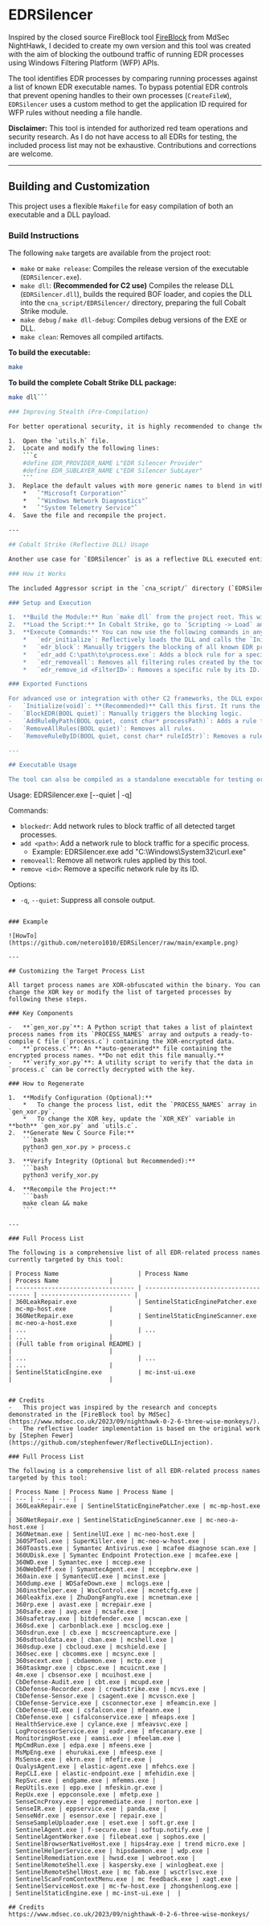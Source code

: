 # EDRSilencer
Inspired by the closed source FireBlock tool [FireBlock](https://www.mdsec.co.uk/2023/09/nighthawk-0-2-6-three-wise-monkeys/) from MdSec NightHawk, I decided to create my own version and this tool was created with the aim of blocking the outbound traffic of running EDR processes using Windows Filtering Platform (WFP) APIs.

The tool identifies EDR processes by comparing running processes against a list of known EDR executable names. To bypass potential EDR controls that prevent opening handles to their own processes (`CreateFileW`), `EDRSilencer` uses a custom method to get the application ID required for WFP rules without needing a file handle.

**Disclaimer:** This tool is intended for authorized red team operations and security research. As I do not have access to all EDRs for testing, the included process list may not be exhaustive. Contributions and corrections are welcome.

---

## Building and Customization

This project uses a flexible `Makefile` for easy compilation of both an executable and a DLL payload.

### Build Instructions

The following `make` targets are available from the project root:

-   `make` or `make release`: Compiles the release version of the executable (`EDRSilencer.exe`).
-   `make dll`: **(Recommended for C2 use)** Compiles the release DLL (`EDRSilencer.dll`), builds the required BOF loader, and copies the DLL into the `cna_script/EDRSilencer/` directory, preparing the full Cobalt Strike module.
-   `make debug` / `make dll-debug`: Compiles debug versions of the EXE or DLL.
-   `make clean`: Removes all compiled artifacts.

**To build the executable:**
```bash
make
```

**To build the complete Cobalt Strike DLL package:**
```bash
make dll```

### Improving Stealth (Pre-Compilation)

For better operational security, it is highly recommended to change the default provider name before compiling. A static provider name is a clear forensic indicator.

1.  Open the `utils.h` file.
2.  Locate and modify the following lines:
    ```c
    #define EDR_PROVIDER_NAME L"EDR Silencer Provider"
    #define EDR_SUBLAYER_NAME L"EDR Silencer SubLayer"
    ```
3.  Replace the default values with more generic names to blend in with legitimate system activity. Suggestions:
    *   `"Microsoft Corporation"`
    *   `"Windows Network Diagnostics"`
    *   `"System Telemetry Service"`
4.  Save the file and recompile the project.

---

## Cobalt Strike (Reflective DLL) Usage

Another use case for `EDRSilencer` is as a reflective DLL executed entirely in memory via a C2 framework. The project is pre-configured for Cobalt Strike using a Beacon Object File (BOF) loader.

### How it Works

The included Aggressor script in the `cna_script/` directory (`EDRSilencer.cna`) provides a set of user-friendly commands. When a command like `edr_block` is issued, the script sends the `EDRSilencer.dll` and a small BOF loader (`bof_loader.x64.o`) to your Beacon. The BOF then acts as a reflective loader, mapping the DLL into Beacon's memory and calling the appropriate exported function without ever writing the DLL to disk.

### Setup and Execution

1.  **Build the Module:** Run `make dll` from the project root. This will compile `EDRSilencer.dll`, `bof_loader.x64.o`, and place the DLL in the correct directory (`cna_script/EDRSilencer/`).
2.  **Load the Script:** In Cobalt Strike, go to `Scripting -> Load` and select the `cna_script/EDRSilencer.cna` file.
3.  **Execute Commands:** You can now use the following commands in any Beacon console:
    *   `edr_initialize`: Reflectively loads the DLL and calls the `Initialize()` function, which runs the main `blockedr` logic in a separate thread. This is the recommended "fire-and-forget" method.
    *   `edr_block`: Manually triggers the blocking of all known EDR processes.
    *   `edr_add C:\path\to\process.exe`: Adds a block rule for a specific process.
    *   `edr_removeall`: Removes all filtering rules created by the tool.
    *   `edr_remove_id <FilterID>`: Removes a specific rule by its ID.

### Exported Functions

For advanced use or integration with other C2 frameworks, the DLL exports the following functions:
-   `Initialize(void)`: **(Recommended)** Call this first. It runs the main EDR blocking logic in a new thread. Operates silently by default.
-   `BlockEDR(BOOL quiet)`: Manually triggers the blocking logic.
-   `AddRuleByPath(BOOL quiet, const char* processPath)`: Adds a rule for a specific process.
-   `RemoveAllRules(BOOL quiet)`: Removes all rules.
-   `RemoveRuleByID(BOOL quiet, const char* ruleIdStr)`: Removes a rule by ID.

---

## Executable Usage

The tool can also be compiled as a standalone executable for testing or direct execution.

```
Usage: EDRSilencer.exe [--quiet | -q] <command>

Commands:
- `blockedr`: Add network rules to block traffic of all detected target processes.
- `add <path>`: Add a network rule to block traffic for a specific process.
  - Example: EDRSilencer.exe add "C:\Windows\System32\curl.exe"
- `removeall`: Remove all network rules applied by this tool.
- `remove <id>`: Remove a specific network rule by its ID.

Options:
- `-q`, `--quiet`: Suppress all console output.
```

### Example

![HowTo](https://github.com/netero1010/EDRSilencer/raw/main/example.png)

---

## Customizing the Target Process List

All target process names are XOR-obfuscated within the binary. You can change the XOR key or modify the list of targeted processes by following these steps.

### Key Components

-   **`gen_xor.py`**: A Python script that takes a list of plaintext process names from its `PROCESS_NAMES` array and outputs a ready-to-compile C file (`process.c`) containing the XOR-encrypted data.
-   **`process.c`**: An **auto-generated** file containing the encrypted process names. **Do not edit this file manually.**
-   **`verify_xor.py`**: A utility script to verify that the data in `process.c` can be correctly decrypted with the key.

### How to Regenerate

1.  **Modify Configuration (Optional):**
    *   To change the process list, edit the `PROCESS_NAMES` array in `gen_xor.py`.
    *   To change the XOR key, update the `XOR_KEY` variable in **both** `gen_xor.py` and `utils.c`.
2.  **Generate New C Source File:**
    ```bash
    python3 gen_xor.py > process.c
    ```
3.  **Verify Integrity (Optional but Recommended):**
    ```bash
    python3 verify_xor.py
    ```
4.  **Recompile the Project:**
    ```bash
    make clean && make
    ```

---

### Full Process List

The following is a comprehensive list of all EDR-related process names currently targeted by this tool:

| Process Name                      | Process Name                           | Process Name              |
| --------------------------------- | -------------------------------------- | ------------------------- |
| 360LeakRepair.exe                 | SentinelStaticEnginePatcher.exe        | mc-mp-host.exe            |
| 360NetRepair.exe                  | SentinelStaticEngineScanner.exe        | mc-neo-a-host.exe         |
| ...                               | ...                                    | ...                       |
| (Full table from original README) |                                        |                           |
| ...                               | ...                                    | ...                       |
| SentinelStaticEngine.exe          | mc-inst-ui.exe                         |                           |


## Credits
-   This project was inspired by the research and concepts demonstrated in the [FireBlock tool by MdSec](https://www.mdsec.co.uk/2023/09/nighthawk-0-2-6-three-wise-monkeys/).
-   The reflective loader implementation is based on the original work by [Stephen Fewer](https://github.com/stephenfewer/ReflectiveDLLInjection).

### Full Process List

The following is a comprehensive list of all EDR-related process names targeted by this tool:

| Process Name | Process Name | Process Name |
| --- | --- | --- |
| 360LeakRepair.exe | SentinelStaticEnginePatcher.exe | mc-mp-host.exe |
| 360NetRepair.exe | SentinelStaticEngineScanner.exe | mc-neo-a-host.exe |
| 360Netman.exe | SentinelUI.exe | mc-neo-host.exe |
| 360SPTool.exe | SuperKiller.exe | mc-neo-w-host.exe |
| 360Toasts.exe | Symantec Antivirus.exe | mcafee diagnose scan.exe |
| 360UDisk.exe | Symantec Endpoint Protection.exe | mcafee.exe |
| 360WD.exe | Symantec.exe | mccep.exe |
| 360WebDeff.exe | SymantecAgent.exe | mccepbrw.exe |
| 360ain.exe | SymantecUI.exe | mcinst.exe |
| 360dump.exe | WDSafeDown.exe | mclogs.exe |
| 360insthelper.exe | WscControl.exe | mcnetcfg.exe |
| 360leakfix.exe | ZhuDongFangYu.exe | mcnetman.exe |
| 360rp.exe | avast.exe | mcrepair.exe |
| 360safe.exe | avg.exe | mcsafe.exe |
| 360safetray.exe | bitdefender.exe | mcscan.exe |
| 360sd.exe | carbonblack.exe | mcsclog.exe |
| 360sdrun.exe | cb.exe | mcscreencapture.exe |
| 360sdtooldata.exe | cban.exe | mcshell.exe |
| 360sdup.exe | cbcloud.exe | mcshield.exe |
| 360sec.exe | cbcomms.exe | mcsync.exe |
| 360secext.exe | cbdaemon.exe | mctp.exe |
| 360taskmgr.exe | cbpsc.exe | mcuicnt.exe |
| 4m.exe | cbsensor.exe | mcuihost.exe |
| CbDefense-Audit.exe | cbt.exe | mcupd.exe |
| CbDefense-Recorder.exe | crowdstrike.exe | mcvs.exe |
| CbDefense-Sensor.exe | csagent.exe | mcvsscn.exe |
| CbDefense-Service.exe | csconnector.exe | mfeamcin.exe |
| CbDefense-UI.exe | csfalcon.exe | mfeann.exe |
| CbDefense.exe | csfalconservice.exe | mfeaps.exe |
| HealthService.exe | cylance.exe | mfeavsvc.exe |
| LogProcessorService.exe | eadr.exe | mfecanary.exe |
| MonitoringHost.exe | eamsi.exe | mfeelam.exe |
| MpCmdRun.exe | edpa.exe | mfeens.exe |
| MsMpEng.exe | ehurukai.exe | mfeesp.exe |
| MsSense.exe | ekrn.exe | mfefire.exe |
| QualysAgent.exe | elastic-agent.exe | mfehcs.exe |
| RepCLI.exe | elastic-endpoint.exe | mfehidin.exe |
| RepSvc.exe | endgame.exe | mfemms.exe |
| RepUtils.exe | epp.exe | mfeskin.gr.exe |
| RepUx.exe | eppconsole.exe | mfetp.exe |
| SenseCncProxy.exe | eppremediate.exe | norton.exe |
| SenseIR.exe | eppservice.exe | panda.exe |
| SenseNdr.exe | esensor.exe | repair.exe |
| SenseSampleUploader.exe | eset.exe | soft.gr.exe |
| SentinelAgent.exe | f-secure.exe | softup.notify.exe |
| SentinelAgentWorker.exe | filebeat.exe | sophos.exe |
| SentinelBrowserNativeHost.exe | hips4ray.exe | trend micro.exe |
| SentinelHelperService.exe | hipsdaemon.exe | wdp.exe |
| SentinelRemediation.exe | hwsd.exe | webroot.exe |
| SentinelRemoteShell.exe | kaspersky.exe | winlogbeat.exe |
| SentinelRemoteShellHost.exe | mc fab.exe | wsctrlsvc.exe |
| SentinelScanFromContextMenu.exe | mc feedback.exe | xagt.exe |
| SentinelServiceHost.exe | mc-fw-host.exe | zhongshenlong.exe |
| SentinelStaticEngine.exe | mc-inst-ui.exe |  |

## Credits
https://www.mdsec.co.uk/2023/09/nighthawk-0-2-6-three-wise-monkeys/